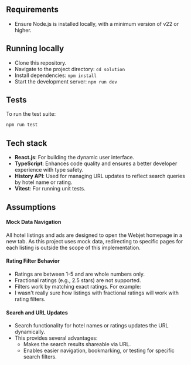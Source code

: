 ## Requirements

- Ensure Node.js is installed locally, with a minimum version of v22 or higher.

## Running locally

- Clone this repository.
- Navigate to the project directory: `cd solution`
- Install dependencies: `npm install`
- Start the development server: `npm run dev`

## Tests

To run the test suite:

```bash
npm run test
```

## Tech stack

- **React.js**: For building the dynamic user interface.
- **TypeScript**: Enhances code quality and ensures a better developer experience with type safety.
- **History API**: Used for managing URL updates to reflect search queries by hotel name or rating.
- **Vitest**: For running unit tests.

## Assumptions

#### Mock Data Navigation

All hotel listings and ads are designed to open the Webjet homepage in a new tab. As this project uses mock data, redirecting to specific pages for each listing is outside the scope of this implementation.

#### Rating Filter Behavior

- Ratings are between 1-5 and are whole numbers only.
- Fractional ratings (e.g., 2.5 stars) are not supported.
- Filters work by matching exact ratings. For example:
- I wasn't really sure how listings with fractional ratings will work with rating filters.

#### Search and URL Updates

- Search functionality for hotel names or ratings updates the URL dynamically.
- This provides several advantages:
  - Makes the search results shareable via URL.
  - Enables easier navigation, bookmarking, or testing for specific search filters.
